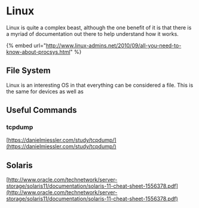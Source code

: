 # Linux

Linux is quite a complex beast, although the one benefit of it is that there is a myriad of documentation out there to help understand how it works.

{% embed url="http://www.linux-admins.net/2010/09/all-you-need-to-know-about-procsys.html" %}

## File System

Linux is an interesting OS in that everything can be considered a file.  This is the same for devices as well as 

## Useful Commands

### tcpdump

[https://danielmiessler.com/study/tcpdump/](https://danielmiessler.com/study/tcpdump/)

## Solaris

[http://www.oracle.com/technetwork/server-storage/solaris11/documentation/solaris-11-cheat-sheet-1556378.pdf](http://www.oracle.com/technetwork/server-storage/solaris11/documentation/solaris-11-cheat-sheet-1556378.pdf)

